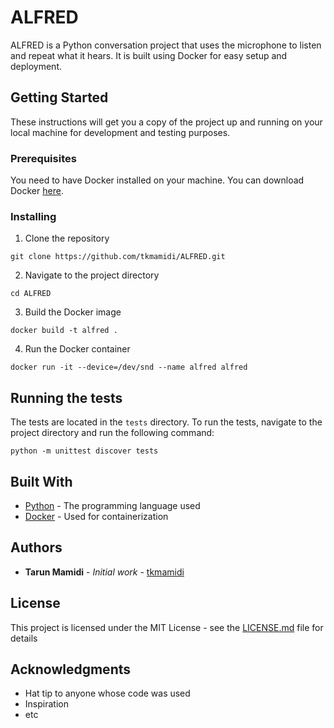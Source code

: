 # ALFRED

ALFRED is a Python conversation project that uses the microphone to listen and repeat what it hears. It is built using Docker for easy setup and deployment.

## Getting Started

These instructions will get you a copy of the project up and running on your local machine for development and testing purposes.

### Prerequisites

You need to have Docker installed on your machine. You can download Docker [here](https://www.docker.com/products/docker-desktop).

### Installing

1. Clone the repository
```
git clone https://github.com/tkmamidi/ALFRED.git
```

2. Navigate to the project directory
```
cd ALFRED
```

3. Build the Docker image
```
docker build -t alfred .
```

4. Run the Docker container
```
docker run -it --device=/dev/snd --name alfred alfred
```

## Running the tests

The tests are located in the `tests` directory. To run the tests, navigate to the project directory and run the following command:
```
python -m unittest discover tests
```

## Built With

* [Python](https://www.python.org/) - The programming language used
* [Docker](https://www.docker.com/) - Used for containerization

## Authors

* **Tarun Mamidi** - *Initial work* - [tkmamidi](https://github.com/tkmamidi)

## License

This project is licensed under the MIT License - see the [LICENSE.md](LICENSE.md) file for details

## Acknowledgments

* Hat tip to anyone whose code was used
* Inspiration
* etc
